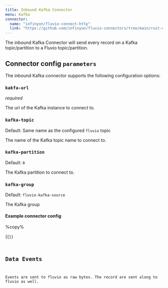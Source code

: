 ```yaml
---
title: Inbound Kafka Connector
menu: Kafka
connector:
  name: "infinyon/fluvio-connect-http"
  link: "https://github.com/infinyon/fluvio-connectors/tree/main/rust-connectors/sources/http"
---
```


The inbound Kafka Connector will send every record on a Kafka topic/partition to a Fluvio topic/partition.

## Connector config `parameters`

The inbound Kafka connector supports the following configuration options:

###  `kakfa-url`
*required*

The url of the Kafka instance to connect to.

### `kafka-topic`
Default: Same name as the configured `fluvio` topic

The name of the Kafka topic name to connect to.

### `kafka-partition`
Default: `0`

The Kafka partition to connect to.

### `kafka-group`
Default: `fluvio-kafka-source`

The Kafka group

#### Example connector config 
%copy%

{{<code file="code-blocks/yaml/connectors/inbound-examples/inbound-kafka.yaml" lang="yaml" copy=true >}}

## Data Events

Events are sent to fluvio as raw bytes. The record are sent along to fluvio as well.
